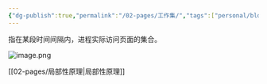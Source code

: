 ```yaml
---
{"dg-publish":true,"permalink":"/02-pages/工作集/","tags":["personal/blog","os"]}
---
```


指在某段时间间隔内，进程实际访问页面的集合。

![image.png](https://yelanyanyu-img-bed.oss-cn-hangzhou.aliyuncs.com/img/blog/2024/10/20241003223516.png)

[[02-pages/局部性原理\|局部性原理]]
